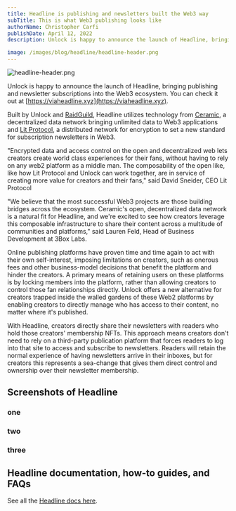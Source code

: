 ```yaml
---
title: Headline is publishing and newsletters built the Web3 way
subTitle: This is what Web3 publishing looks like
authorName: Christopher Carfi
publishDate: April 12, 2022
description: Unlock is happy to announce the launch of Headline, bringing publishing and newsletter subscriptions into the Web3 ecosystem.

image: /images/blog/headline/headline-header.png
---
```


![headline-header.png](/images/blog/headline/headline-header.png)

Unlock is happy to announce the launch of Headline, bringing publishing and newsletter subscriptions into the Web3 ecosystem. You can check it out at [https://viaheadline.xyz](https://viaheadline.xyz).

Built by Unlock and [RaidGuild](https://www.raidguild.org/), Headline utilizes technology from [Ceramic](https://ceramic.network/), a decentralized data network bringing unlimited data to Web3 applications and [Lit Protocol](https://litprotocol.com/), a distributed network for encryption to set a new standard for subscription newsletters in Web3.

"Encrypted data and access control on the open and decentralized web lets creators create world class experiences for their fans, without having to rely on any web2 platform as a middle man. The composability of the open like, like how Lit Protocol and Unlock can work together, are in service of creating more value for creators and their fans," said David Sneider, CEO Lit Protocol

"We believe that the most successful Web3 projects are those building bridges across the ecosystem. Ceramic's open, decentralized data network is a natural fit for Headline, and we're excited to see how creators leverage this composable infrastructure to share their content across a multitude of communities and platforms," said Lauren Feld, Head of Business Development at 3Box Labs.

Online publishing platforms have proven time and time again to act with their own self-interest, imposing limitations on creators, such as onerous fees and other business-model decisions that benefit the platform and hinder the creators. A primary means of retaining users on these platforms is by locking members into the platform, rather than allowing creators to control those fan relationships directly. Unlock offers a new alternative for creators trapped inside the walled gardens of these Web2 platforms by enabling creators to directly manage who has access to their content, no matter where it's published.

With Headline, creators directly share their newsletters with readers who hold those creators' membership NFTs. This approach means creators don't need to rely on a third-party publication platform that forces readers to log into that site to access and subscribe to newsletters. Readers will retain the normal experience of having newsletters arrive in their inboxes, but for creators this represents a sea-change that gives them direct control and ownership over their newsletter membership.

## Screenshots of Headline

### one

### two

### three

## Headline documentation, how-to guides, and FAQs

See all the [Headline docs here](https://docs.viaheadline.xyz/).


